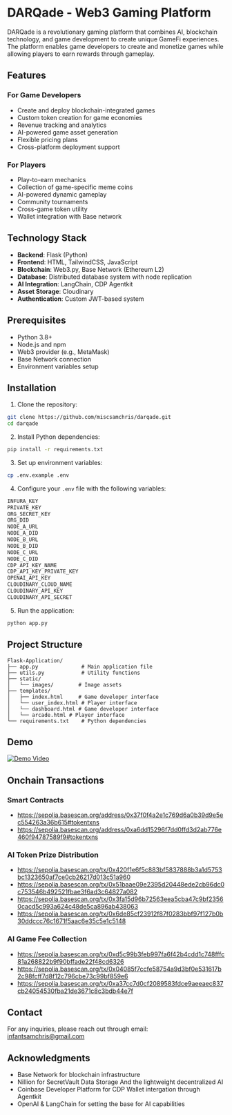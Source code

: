 # DARQade - Web3 Gaming Platform

DARQade is a revolutionary gaming platform that combines AI, blockchain technology, and game development to create unique GameFi experiences. The platform enables game developers to create and monetize games while allowing players to earn rewards through gameplay.

## Features

### For Game Developers
- Create and deploy blockchain-integrated games
- Custom token creation for game economies
- Revenue tracking and analytics
- AI-powered game asset generation
- Flexible pricing plans
- Cross-platform deployment support

### For Players
- Play-to-earn mechanics
- Collection of game-specific meme coins
- AI-powered dynamic gameplay
- Community tournaments
- Cross-game token utility
- Wallet integration with Base network

## Technology Stack

- **Backend**: Flask (Python)
- **Frontend**: HTML, TailwindCSS, JavaScript
- **Blockchain**: Web3.py, Base Network (Ethereum L2)
- **Database**: Distributed database system with node replication
- **AI Integration**: LangChain, CDP Agentkit
- **Asset Storage**: Cloudinary
- **Authentication**: Custom JWT-based system

## Prerequisites

- Python 3.8+
- Node.js and npm
- Web3 provider (e.g., MetaMask)
- Base Network connection
- Environment variables setup

## Installation

1. Clone the repository:
```bash
git clone https://github.com/miscsamchris/darqade.git
cd darqade
```

2. Install Python dependencies:
```bash
pip install -r requirements.txt
```

3. Set up environment variables:
```bash
cp .env.example .env
```

4. Configure your `.env` file with the following variables:
```bash
INFURA_KEY
PRIVATE_KEY
ORG_SECRET_KEY
ORG_DID
NODE_A_URL
NODE_A_DID
NODE_B_URL
NODE_B_DID
NODE_C_URL
NODE_C_DID
CDP_API_KEY_NAME
CDP_API_KEY_PRIVATE_KEY
OPENAI_API_KEY
CLOUDINARY_CLOUD_NAME
CLOUDINARY_API_KEY
CLOUDINARY_API_SECRET
```

5. Run the application:
```bash
python app.py
```

## Project Structure

```
Flask-Application/
├── app.py              # Main application file
├── utils.py            # Utility functions
├── static/            
│   └── images/        # Image assets
├── templates/
│   ├── index.html     # Game developer interface
│   └── user_index.html # Player interface
│   └── dashboard.html # Game developer interface
│   └── arcade.html # Player interface
└── requirements.txt    # Python dependencies
```

## Demo
[![Demo Video](https://img.youtube.com/vi/fJdL2zpo2kw/maxresdefault.jpg)](https://www.youtube.com/watch?v=fJdL2zpo2kw)

## Onchain Transactions

### Smart Contracts
 - https://sepolia.basescan.org/address/0x37f0f4a2e1c769d6a0b39d9e5ec554263a36b615#tokentxns
 - https://sepolia.basescan.org/address/0xa6dd15296f7dd0ffd3d2ab776e460f94787589f9#tokentxns

### AI Token Prize Distribution
 - https://sepolia.basescan.org/tx/0x420f1e6f5c883bf5837888b3a1d5753bc1323650af7ce0cb26217d013c51a960
 - https://sepolia.basescan.org/tx/0x51baae09e2395d20448ede2cb96dc0c753546b492521fbae3f6ad3c64827a082
 - https://sepolia.basescan.org/tx/0x3fa15d96b72563eea5cba47c9bf23560cacd5c993a624c48de5ca896ab438063
 - https://sepolia.basescan.org/tx/0x6de85cf23912f87f0283bbf97f127b0b30ddccc76c1671f5aac6e35c5e1c5148
### AI Game Fee Collection
 - https://sepolia.basescan.org/tx/0xd5c99b3feb997fa6f42b4cdd1c748fffc81a268822b9f90bffade22f48cd6326
 - https://sepolia.basescan.org/tx/0x04085f7ccfe58754a9d3bf0e531617b2c98fcff7d8f12c796cbe73c99bf859e6
 - https://sepolia.basescan.org/tx/0xa37cc7d0cf2089583fdce9aeeaec837cb24054530fba21de3671c8c3bdb44e7f

## Contact

For any inquiries, please reach out through email:  infantsamchris@gmail.com

## Acknowledgments
- Base Network for blockchain infrastructure
- Nillion for SecretVault Data Storage And the lightweight decentralized AI
- Coinbase Developer Platform for CDP Wallet intergation through Agentkit
- OpenAI & LangChain for setting the base for AI capabilities
